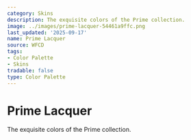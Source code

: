 ```yaml
---
category: Skins
description: The exquisite colors of the Prime collection.
image: ../images/prime-lacquer-54461a9ffc.png
last_updated: '2025-09-17'
name: Prime Lacquer
source: WFCD
tags:
- Color Palette
- Skins
tradable: false
type: Color Palette
---
```


# Prime Lacquer

The exquisite colors of the Prime collection.

